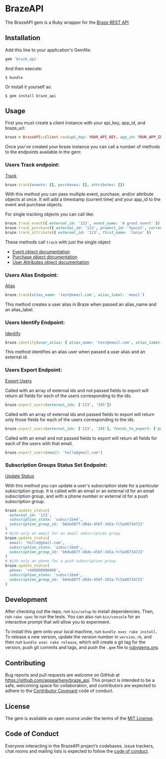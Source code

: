 # BrazeAPI

The BrazeAPI gem is a Ruby wrapper for the [Braze REST API](https://www.braze.com/docs/api/basics/)


## Installation

Add this line to your application's Gemfile:

```ruby
gem 'braze_api'
```

And then execute:

    $ bundle

Or install it yourself as:

    $ gem install braze_api

## Usage

First you must create a client instance with your api_key, app_id, and braze_url:
```ruby
braze = BrazeAPI::Client.new(api_key: YOUR_API_KEY, app_id: YOUR_APP_ID, braze_url: YOUR_BRAZE_URL)
```
Once you've created your braze instance you can call a number of methods to the endpoints available in the gem:

### Users Track endpoint:

[Track](https://www.braze.com/docs/api/endpoints/user_data/post_user_track/)

```ruby
braze.track(events: [], purchases: [], attributes: [])
```
With this method you can pass multiple event, purchase, and/or attribute objects at once.  It will add a timestamp (current time) and your app_id to the event and purchase objects.

For single tracking objects you can call like:
```ruby
braze.track_event({ external_id: '123', event_name: 'A great event' })
braze.track_purchase({ external_id: '123', product_id: 'Space1', currency: 'GBP', price: 12.50 })
braze.track_attribute({ external_id: '123', first_name: 'Janie' })
```
These methods call `track` with just the single object
- [Event object documentation](https://www.braze.com/docs/api/objects_filters/event_object/#event-object)
- [Purchase object documentation](https://www.braze.com/docs/api/objects_filters/purchase_object/)
- [User Attributes object documentation](https://www.braze.com/docs/api/objects_filters/user_attributes_object/)

### Users Alias Endpoint:

[Alias](https://www.braze.com/docs/api/endpoints/user_data/post_user_alias/)

```ruby
braze.track(alias_name: 'test@email.com', alias_label: 'email')
```
This method creates a user alias in Braze when passed an alias_name and an alias_label.

### Users Identify Endpoint:

[Identify](https://www.braze.com/docs/api/endpoints/user_data/post_user_identify/)

```ruby
braze.identify(user_alias: { alias_name: 'test@email.com', alias_label: 'email' }, external_id: '123')
```
This method identifies an alias user when passed a user alias and an external id.

### Users Export Endpoint:

[Export Users](https://www.braze.com/docs/api/endpoints/export/user_data/post_users_identifier/)

Called with an array of external ids and not passed fields to export will return all fields for each of the users corresponding to the ids.
```ruby
braze.export_users(external_ids: ['123', '345'])
```
Called with an array of external ids and passed fields to export will return only those fields for each of the users corresponding to the ids.
```ruby
braze.export_users(external_ids: ['123', '345'], fields_to_export: ['purchases','email_subscribe'])
```
Called with an email and not passed fields to export will return all fields for each of the users with that email.
```ruby
braze.export_users(email: 'hello@gmail.com')
```

### Subscription Groups Status Set Endpoint:

[Update Status](https://www.braze.com/docs/api/endpoints/subscription_groups/post_update_user_subscription_group_status/)

With this method you can update a user's subscription state for a particular subscription group.  It is called with an email or an external id for an email subscription group, and with a phone number or external id for a push subscription group.
```ruby
braze.update_status(
  external_id: '123',
  subscription_state: 'subscribed',
  subscription_group_id: 'b6dw887f-d8de-456f-345a-fc5ad8734723'
)
# With only an email for an email subscription group
braze.update_status(
  email: 'hello@gmail.com',
  subscription_state: 'subscribed',
  subscription_group_id: 'b6dw887f-d8de-456f-345a-fc5ad8734723'
)
# With only an phone for a push subscription group
braze.update_status(
  phone: '+440000000000',
  subscription_state: 'subscribed',
  subscription_group_id: 'b6dw887f-d8de-456f-345a-fc5ad8734723'
)
```


## Development

After checking out the repo, run `bin/setup` to install dependencies. Then, run `rake spec` to run the tests. You can also run `bin/console` for an interactive prompt that will allow you to experiment.

To install this gem onto your local machine, run `bundle exec rake install`. To release a new version, update the version number in `version.rb`, and then run `bundle exec rake release`, which will create a git tag for the version, push git commits and tags, and push the `.gem` file to [rubygems.org](https://rubygems.org).

## Contributing

Bug reports and pull requests are welcome on GitHub at https://github.com/appearhere/braze_api. This project is intended to be a safe, welcoming space for collaboration, and contributors are expected to adhere to the [Contributor Covenant](http://contributor-covenant.org) code of conduct.

## License

The gem is available as open source under the terms of the [MIT License](https://opensource.org/licenses/MIT).

## Code of Conduct

Everyone interacting in the BrazeAPI project’s codebases, issue trackers, chat rooms and mailing lists is expected to follow the [code of conduct](https://github.com/appearhere/braze_api/blob/master/CODE_OF_CONDUCT.md).
